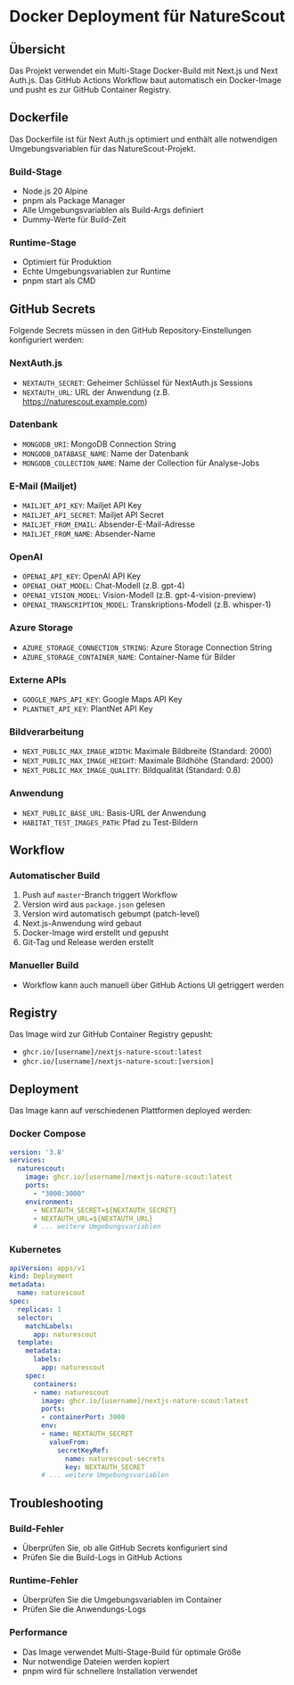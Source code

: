 # Docker Deployment für NatureScout

## Übersicht

Das Projekt verwendet ein Multi-Stage Docker-Build mit Next.js und Next Auth.js. Das GitHub Actions Workflow baut automatisch ein Docker-Image und pusht es zur GitHub Container Registry.

## Dockerfile

Das Dockerfile ist für Next Auth.js optimiert und enthält alle notwendigen Umgebungsvariablen für das NatureScout-Projekt.

### Build-Stage
- Node.js 20 Alpine
- pnpm als Package Manager
- Alle Umgebungsvariablen als Build-Args definiert
- Dummy-Werte für Build-Zeit

### Runtime-Stage
- Optimiert für Produktion
- Echte Umgebungsvariablen zur Runtime
- pnpm start als CMD

## GitHub Secrets

Folgende Secrets müssen in den GitHub Repository-Einstellungen konfiguriert werden:

### NextAuth.js
- `NEXTAUTH_SECRET`: Geheimer Schlüssel für NextAuth.js Sessions
- `NEXTAUTH_URL`: URL der Anwendung (z.B. https://naturescout.example.com)

### Datenbank
- `MONGODB_URI`: MongoDB Connection String
- `MONGODB_DATABASE_NAME`: Name der Datenbank
- `MONGODB_COLLECTION_NAME`: Name der Collection für Analyse-Jobs

### E-Mail (Mailjet)
- `MAILJET_API_KEY`: Mailjet API Key
- `MAILJET_API_SECRET`: Mailjet API Secret
- `MAILJET_FROM_EMAIL`: Absender-E-Mail-Adresse
- `MAILJET_FROM_NAME`: Absender-Name

### OpenAI
- `OPENAI_API_KEY`: OpenAI API Key
- `OPENAI_CHAT_MODEL`: Chat-Modell (z.B. gpt-4)
- `OPENAI_VISION_MODEL`: Vision-Modell (z.B. gpt-4-vision-preview)
- `OPENAI_TRANSCRIPTION_MODEL`: Transkriptions-Modell (z.B. whisper-1)

### Azure Storage
- `AZURE_STORAGE_CONNECTION_STRING`: Azure Storage Connection String
- `AZURE_STORAGE_CONTAINER_NAME`: Container-Name für Bilder

### Externe APIs
- `GOOGLE_MAPS_API_KEY`: Google Maps API Key
- `PLANTNET_API_KEY`: PlantNet API Key

### Bildverarbeitung
- `NEXT_PUBLIC_MAX_IMAGE_WIDTH`: Maximale Bildbreite (Standard: 2000)
- `NEXT_PUBLIC_MAX_IMAGE_HEIGHT`: Maximale Bildhöhe (Standard: 2000)
- `NEXT_PUBLIC_MAX_IMAGE_QUALITY`: Bildqualität (Standard: 0.8)

### Anwendung
- `NEXT_PUBLIC_BASE_URL`: Basis-URL der Anwendung
- `HABITAT_TEST_IMAGES_PATH`: Pfad zu Test-Bildern

## Workflow

### Automatischer Build
1. Push auf `master`-Branch triggert Workflow
2. Version wird aus `package.json` gelesen
3. Version wird automatisch gebumpt (patch-level)
4. Next.js-Anwendung wird gebaut
5. Docker-Image wird erstellt und gepusht
6. Git-Tag und Release werden erstellt

### Manueller Build
- Workflow kann auch manuell über GitHub Actions UI getriggert werden

## Registry

Das Image wird zur GitHub Container Registry gepusht:
- `ghcr.io/[username]/nextjs-nature-scout:latest`
- `ghcr.io/[username]/nextjs-nature-scout:[version]`

## Deployment

Das Image kann auf verschiedenen Plattformen deployed werden:

### Docker Compose
```yaml
version: '3.8'
services:
  naturescout:
    image: ghcr.io/[username]/nextjs-nature-scout:latest
    ports:
      - "3000:3000"
    environment:
      - NEXTAUTH_SECRET=${NEXTAUTH_SECRET}
      - NEXTAUTH_URL=${NEXTAUTH_URL}
      # ... weitere Umgebungsvariablen
```

### Kubernetes
```yaml
apiVersion: apps/v1
kind: Deployment
metadata:
  name: naturescout
spec:
  replicas: 1
  selector:
    matchLabels:
      app: naturescout
  template:
    metadata:
      labels:
        app: naturescout
    spec:
      containers:
      - name: naturescout
        image: ghcr.io/[username]/nextjs-nature-scout:latest
        ports:
        - containerPort: 3000
        env:
        - name: NEXTAUTH_SECRET
          valueFrom:
            secretKeyRef:
              name: naturescout-secrets
              key: NEXTAUTH_SECRET
        # ... weitere Umgebungsvariablen
```

## Troubleshooting

### Build-Fehler
- Überprüfen Sie, ob alle GitHub Secrets konfiguriert sind
- Prüfen Sie die Build-Logs in GitHub Actions

### Runtime-Fehler
- Überprüfen Sie die Umgebungsvariablen im Container
- Prüfen Sie die Anwendungs-Logs

### Performance
- Das Image verwendet Multi-Stage-Build für optimale Größe
- Nur notwendige Dateien werden kopiert
- pnpm wird für schnellere Installation verwendet 